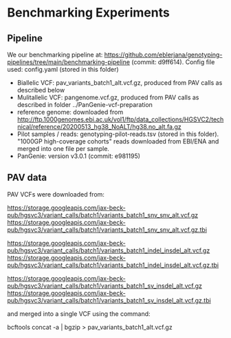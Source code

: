 # Benchmarking Experiments


## Pipeline

We our benchmarking pipeline at: https://github.com/eblerjana/genotyping-pipelines/tree/main/benchmarking-pipeline (commit: d9ff614).
Config file used: config.yaml (stored in this folder)
 * Biallelic VCF: pav_variants_batch1_alt.vcf.gz, produced from PAV calls as described below
 * Mulitallelic VCF: pangenome.vcf.gz, produced from PAV calls as described in folder ../PanGenie-vcf-preparation
 * reference genome: downloaded from http://ftp.1000genomes.ebi.ac.uk/vol1/ftp/data_collections/HGSVC2/technical/reference/20200513_hg38_NoALT/hg38.no_alt.fa.gz
 * Pilot samples / reads: genotyping-pilot-reads.tsv (stored in this folder). "1000GP high-coverage cohorts" reads downloaded from EBI/ENA and merged into one file per sample.
 * PanGenie: version v3.0.1 (commit: e981195)


## PAV data

PAV VCFs were downloaded from:

https://storage.googleapis.com/jax-beck-pub/hgsvc3/variant_calls/batch1/variants_batch1_snv_snv_alt.vcf.gz
https://storage.googleapis.com/jax-beck-pub/hgsvc3/variant_calls/batch1/variants_batch1_snv_snv_alt.vcf.gz.tbi

https://storage.googleapis.com/jax-beck-pub/hgsvc3/variant_calls/batch1/variants_batch1_indel_insdel_alt.vcf.gz
https://storage.googleapis.com/jax-beck-pub/hgsvc3/variant_calls/batch1/variants_batch1_indel_insdel_alt.vcf.gz.tbi

https://storage.googleapis.com/jax-beck-pub/hgsvc3/variant_calls/batch1/variants_batch1_sv_insdel_alt.vcf.gz
https://storage.googleapis.com/jax-beck-pub/hgsvc3/variant_calls/batch1/variants_batch1_sv_insdel_alt.vcf.gz.tbi

and merged into a single VCF using the command:

bcftools concat -a <files> | bgzip > pav_variants_batch1_alt.vcf.gz

